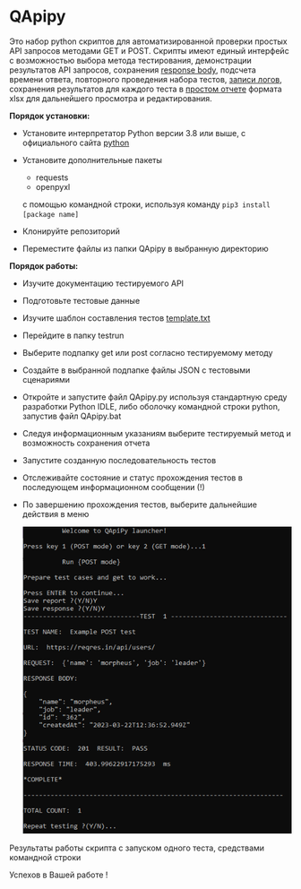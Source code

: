 # QApipy	

Это набор python скриптов для автоматизированной проверки простых API запросов методами GET и POST.
Скрипты имеют единый интерфейс с возможностью выбора метода тестирования, демонстрации результатов API запросов, сохранения [response body](/img/response.PNG), подсчета времени ответа, повторного проведения набора тестов, [записи логов](/img/log.PNG), сохранения результатов для каждого теста в [простом отчете](/img/report.PNG) формата xlsx для дальнейшего просмотра и редактирования.

**Порядок установки:**

- Установите интерпретатор Python версии 3.8 или выше, с официального сайта  [python](https://www.python.org/downloads/)
- Установите дополнительные пакеты 

	- requests
 	- openpyxl

  c помощью командной строки, используя команду ```pip3 install [package name]```
- Клонируйте репозиторий
- Переместитe файлы из папки QApipy в выбранную директорию

**Порядок работы:**

- Изучите документацию тестируемого API
- Подготовьте тестовые данные
- Изучите шаблон составления тестов [template.txt](template.txt)
- Перейдите в папку testrun
- Выберите подпапку get или post согласно тестируемому методу
- Cоздайте в выбранной подпапке файлы JSON с тестовыми сценариями	
- Откройте и запустите файл QApipy.py используя стандартную среду разработки Python IDLE,
  либо оболочку командной строки python, запустив файл QApipy.bat
- Следуя информационным указаниям выберите тестируемый метод и возможность сохранения отчета
- Запустите созданную последовательность тестов
- Отслеживайте состояние и статус прохождения тестов в последующем информационном сообщении (!)
- По завершению прохождения тестов, выберите дальнейшие действия в меню


	![alt text](/img/result.PNG)

Результаты работы скрипта с запуском одного теста, средствами командной строки



Успехов в Вашей работе !
